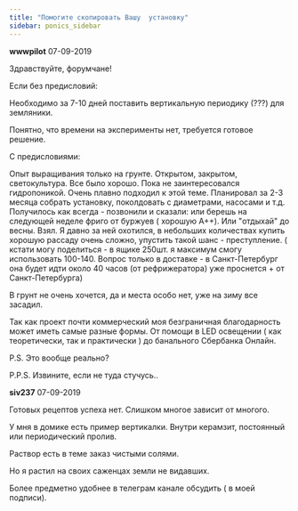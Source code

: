 ```yaml
---
title: "Помогите скопировать Вашу  установку"
sidebar: ponics_sidebar
---
```


**wwwpilot** 07-09-2019

Здравствуйте, форумчане!

Если без предисловий:

Необходимо за 7-10 дней поставить вертикальную периодику (???) для земляники. 

Понятно, что времени на эксперименты нет, требуется готовое решение.

С предисловиями:

Опыт выращивания только на грунте. Открытом, закрытом, светокультура. Все было хорошо. Пока не заинтересовался гидропоникой. Очень плавно подходил к этой теме. Планировал за 2-3 месяца собрать установку, поколдовать с диаметрами, насосами и т.д. Получилось как всегда - позвонили и сказали: или берешь на следующей неделе фриго от буржуев ( хорошую A++). Или "отдыхай" до весны. Взял. Я давно за ней охотился, в небольших количествах купить хорошую рассаду очень сложно, упустить такой шанс - преступление. ( кстати могу поделиться - в ящике 250шт. я максимум смогу использовать 100-140. Вопрос только в доставке - в Санкт-Петербург она будет идти около 40 часов (от рефрижератора) уже проснется + от Санкт-Петербурга)

В грунт не очень хочется, да и места особо нет, уже на зиму все засадил. 

Так как проект почти коммерческий моя безграничная благодарность может иметь самые разные формы. От помощи в LED освещении ( как теоретически, так и практически ) до банального Сбербанка Онлайн.

P.S. Это вообще реально?

P.P.S. Извините, если не туда стучусь..



**siv237** 07-09-2019

Готовых рецептов успеха нет. Слишком многое зависит от многого.

У мня в домике есть пример вертикалки. Внутри керамзит, постоянный или периодический пролив.

Раствор есть в теме заказ чистыми солями.

Но я растил на своих саженцах земли не видавших.

Более предметно удобнее в телеграм канале обсудить ( в моей подписи).


